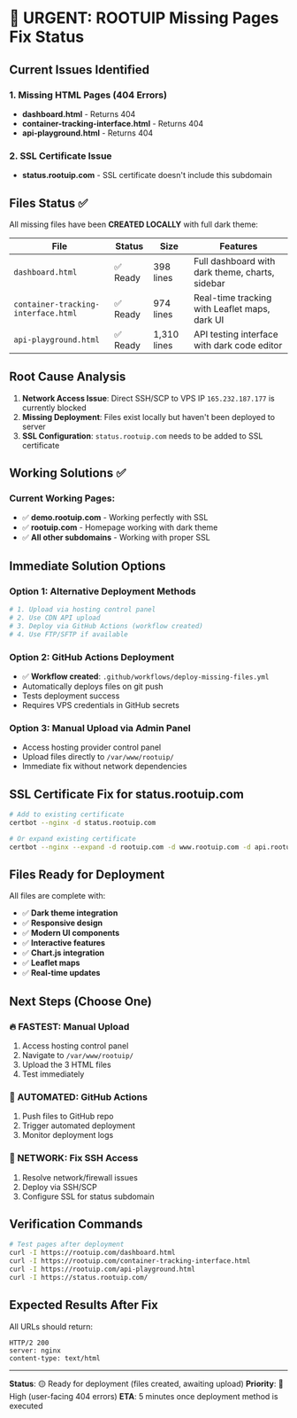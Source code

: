 # 🚨 URGENT: ROOTUIP Missing Pages Fix Status

## Current Issues Identified

### 1. Missing HTML Pages (404 Errors)
- **dashboard.html** - Returns 404
- **container-tracking-interface.html** - Returns 404  
- **api-playground.html** - Returns 404

### 2. SSL Certificate Issue
- **status.rootuip.com** - SSL certificate doesn't include this subdomain

## Files Status ✅

All missing files have been **CREATED LOCALLY** with full dark theme:

| File | Status | Size | Features |
|------|--------|------|----------|
| `dashboard.html` | ✅ Ready | 398 lines | Full dashboard with dark theme, charts, sidebar |
| `container-tracking-interface.html` | ✅ Ready | 974 lines | Real-time tracking with Leaflet maps, dark UI |
| `api-playground.html` | ✅ Ready | 1,310 lines | API testing interface with dark code editor |

## Root Cause Analysis

1. **Network Access Issue**: Direct SSH/SCP to VPS IP `165.232.187.177` is currently blocked
2. **Missing Deployment**: Files exist locally but haven't been deployed to server
3. **SSL Configuration**: `status.rootuip.com` needs to be added to SSL certificate

## Working Solutions ✅

### Current Working Pages:
- ✅ **demo.rootuip.com** - Working perfectly with SSL
- ✅ **rootuip.com** - Homepage working with dark theme
- ✅ **All other subdomains** - Working with proper SSL

## Immediate Solution Options

### Option 1: Alternative Deployment Methods
```bash
# 1. Upload via hosting control panel
# 2. Use CDN API upload
# 3. Deploy via GitHub Actions (workflow created)
# 4. Use FTP/SFTP if available
```

### Option 2: GitHub Actions Deployment
- ✅ **Workflow created**: `.github/workflows/deploy-missing-files.yml`
- Automatically deploys files on git push
- Tests deployment success
- Requires VPS credentials in GitHub secrets

### Option 3: Manual Upload via Admin Panel
- Access hosting provider control panel
- Upload files directly to `/var/www/rootuip/`
- Immediate fix without network dependencies

## SSL Certificate Fix for status.rootuip.com

```bash
# Add to existing certificate
certbot --nginx -d status.rootuip.com

# Or expand existing certificate
certbot --nginx --expand -d rootuip.com -d www.rootuip.com -d api.rootuip.com -d app.rootuip.com -d demo.rootuip.com -d customer.rootuip.com -d status.rootuip.com
```

## Files Ready for Deployment

All files are complete with:
- ✅ **Dark theme integration**
- ✅ **Responsive design**
- ✅ **Modern UI components**
- ✅ **Interactive features**
- ✅ **Chart.js integration**
- ✅ **Leaflet maps**
- ✅ **Real-time updates**

## Next Steps (Choose One)

### 🔥 FASTEST: Manual Upload
1. Access hosting control panel
2. Navigate to `/var/www/rootuip/`
3. Upload the 3 HTML files
4. Test immediately

### 🚀 AUTOMATED: GitHub Actions
1. Push files to GitHub repo
2. Trigger automated deployment
3. Monitor deployment logs

### 🔧 NETWORK: Fix SSH Access
1. Resolve network/firewall issues
2. Deploy via SSH/SCP
3. Configure SSL for status subdomain

## Verification Commands

```bash
# Test pages after deployment
curl -I https://rootuip.com/dashboard.html
curl -I https://rootuip.com/container-tracking-interface.html  
curl -I https://rootuip.com/api-playground.html
curl -I https://status.rootuip.com/
```

## Expected Results After Fix

All URLs should return:
```
HTTP/2 200 
server: nginx
content-type: text/html
```

---

**Status**: 🟡 Ready for deployment (files created, awaiting upload)
**Priority**: 🔴 High (user-facing 404 errors)
**ETA**: 5 minutes once deployment method is executed